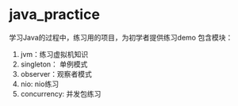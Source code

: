 # java_practice

学习Java的过程中，练习用的项目，为初学者提供练习demo
包含模块：

1. jvm：练习虚拟机知识
2. singleton： 单例模式
3. observer：观察者模式
4. nio: nio练习
5. concurrency: 并发包练习
